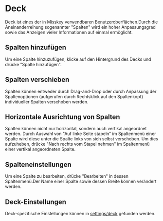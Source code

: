 # Deck

Deck ist eines der in Misskey verwendbaren Benutzeroberflächen.Durch die Aneinanderreihung sogenannter "Spalten" wird ein hoher Anpassungsgrad sowie das Anzeigen vieler Informationen auf einmal ermöglicht.

## Spalten hinzufügen
Um eine Spalte hinzuzufügen, klicke auf den Hintergrund des Decks und drücke "Spalte hinzufügen".

## Spalten verschieben
Spalten können entweder durch Drag-and-Drop oder durch Anpassung der Spaltenoptionen (aufgerufen durch Rechtsklick auf den Spaltenkopf) individueller Spalten verschoben werden.

## Horizontale Ausrichtung von Spalten
Spalten können nicht nur horizontal, sondern auch vertikal angeordnet werden. Durch Auswahl von "Auf linke Seite stapeln" im Spaltenmenü einer Spalte wird diese unter die Spalte links von sich selbst verschoben. Um dies aufzuheben, drücke "Nach rechts vom Stapel nehmen" im Spaltenmenü einer vertikal angeordneten Spalte.

## Spalteneinstellungen
Um eine Spalte zu bearbeiten, drücke "Bearbeiten" in dessen Spaltenmenü.Der Name einer Spalte sowie dessen Breite können verändert werden.

## Deck-Einstellungen
Deck-spezifische Einstellungen können in [settings/deck](/settings/deck) gefunden werden.
